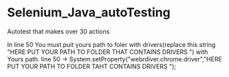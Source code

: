 # Selenium_Java_autoTesting
Autotest that makes over 30 actions

In line 50 You must puit yours path to foler with drivers(replace this string "HERE PUT YOUR PATH TO FOLDER THAT CONTAINS DRIVERS ") with Yours path.
line 50 -> System.setProperty("webrdiver.chrome.driver","HERE PUT YOUR PATH TO FOLDER TAHT CONTAINS DRIVERS ");
